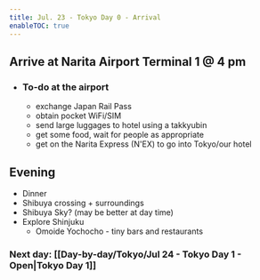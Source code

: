 ```yaml
---
title: Jul. 23 - Tokyo Day 0 - Arrival
enableTOC: true
---
```

## Arrive at Narita Airport Terminal 1 @ 4 pm
- ### To-do at the airport
	- exchange Japan Rail Pass
	- obtain pocket WiFi/SIM
	- send large luggages to hotel using a takkyubin
	- get some food, wait for people as appropriate
	- get on the Narita Express (N'EX) to go into Tokyo/our hotel
## Evening
- Dinner
- Shibuya crossing + surroundings
- Shibuya Sky? (may be better at day time)
- Explore Shinjuku
	- Omoide Yochocho - tiny bars and restaurants
### Next day: [[Day-by-day/Tokyo/Jul 24 - Tokyo Day 1 - Open|Tokyo Day 1]]

